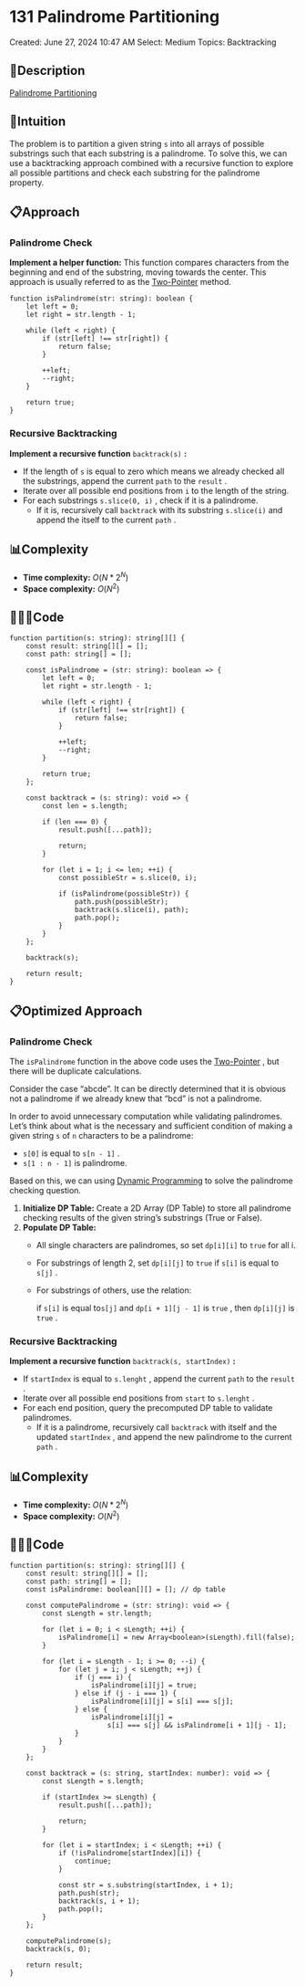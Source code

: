 # 131 Palindrome Partitioning

Created: June 27, 2024 10:47 AM
Select: Medium
Topics: Backtracking

## 📖Description

[Palindrome Partitioning](https://leetcode.com/problems/palindrome-partitioning/description/)

## 🤔Intuition

The problem is to partition a given string `s` into all arrays of possible substrings such that each substring is a palindrome. To solve this, we can use a backtracking approach combined with a recursive function to explore all possible partitions and check each substring for the palindrome property.

## 📋Approach

### Palindrome Check

**Implement a helper function:** This function compares characters from the beginning and end of the substring, moving towards the center. This approach is usually referred to as the [Two-Pointer](https://www.notion.so/Two-Pointer-8b25b594f863437f9abd69ff0cc77566?pvs=21) method.

```tsx
function isPalindrome(str: string): boolean {
    let left = 0;
    let right = str.length - 1;

    while (left < right) {
        if (str[left] !== str[right]) {
            return false;
        }

        ++left;
        --right;
    }

    return true;
}
```

### Recursive Backtracking

**Implement a recursive function** `backtrack(s)` **:**

- If the length of `s` is equal to zero which means we already checked all the substrings, append the current `path` to the `result` .
- Iterate over all possible end positions from `i` to the length of the string.
- For each substrings `s.slice(0, i)` , check if it is a palindrome.
  - If it is, recursively call `backtrack` with its substring `s.slice(i)` and append the itself to the current `path` .

## 📊Complexity

- **Time complexity:** $O(N * 2^N)$
- **Space complexity:** $O(N^2)$

## 🧑🏻‍💻Code

```tsx
function partition(s: string): string[][] {
    const result: string[][] = [];
    const path: string[] = [];

    const isPalindrome = (str: string): boolean => {
        let left = 0;
        let right = str.length - 1;

        while (left < right) {
            if (str[left] !== str[right]) {
                return false;
            }

            ++left;
            --right;
        }

        return true;
    };

    const backtrack = (s: string): void => {
        const len = s.length;

        if (len === 0) {
            result.push([...path]);

            return;
        }

        for (let i = 1; i <= len; ++i) {
            const possibleStr = s.slice(0, i);

            if (isPalindrome(possibleStr)) {
                path.push(possibleStr);
                backtrack(s.slice(i), path);
                path.pop();
            }
        }
    };

    backtrack(s);

    return result;
}
```

## 📋Optimized Approach

### Palindrome Check

The `isPalindrome` function in the above code uses the [Two-Pointer](https://www.notion.so/Two-Pointer-8b25b594f863437f9abd69ff0cc77566?pvs=21) , but there will be duplicate calculations.

Consider the case “abcde”. It can be directly determined that it is obvious not a palindrome if we already knew that “bcd” is not a palindrome.

In order to avoid unnecessary computation while validating palindromes. Let’s think about what is the necessary and sufficient condition of making a given string `s` of `n` characters to be a palindrome:

- `s[0]` is equal to `s[n - 1]` .
- `s[1 : n - 1]` is palindrome.

Based on this, we can using [Dynamic Programming](https://www.notion.so/Dynamic-Programming-1c57cbbf1f9f4e5394fa09866f072ac5?pvs=21)  to solve the palindrome checking question. 

1. **Initialize DP Table:** Create a 2D Array (DP Table) to store all palindrome checking results of the given string’s substrings (True or False).
2. **Populate DP Table:**
    - All single characters are palindromes, so set `dp[i][i]` to `true` for all i.
    - For substrings of  length 2, set `dp[i][j]` to `true` if `s[i]` is equal to `s[j]` .
    - For substrings of others, use the relation:
        
        if `s[i]` is equal to`s[j]` and `dp[i + 1][j - 1]`  is `true` , then `dp[i][j]`  is `true` .
        

### Recursive Backtracking

**Implement a recursive function** `backtrack(s, startIndex)` **:**

- If `startIndex` is equal to `s.lenght` , append the current `path` to the `result` .
- Iterate over all possible end positions from `start` to `s.lenght` .
- For each end position, query the precomputed DP table to validate palindromes.
  - If it is a palindrome, recursively call `backtrack` with itself and the updated `startIndex` , and append the new palindrome to the current `path` .

## 📊Complexity

- **Time complexity:** $O(N * 2^N)$
- **Space complexity:** $O(N^2)$

## 🧑🏻‍💻Code

```tsx
function partition(s: string): string[][] {
    const result: string[][] = [];
    const path: string[] = [];
    const isPalindrome: boolean[][] = []; // dp table

    const computePalindrome = (str: string): void => {
        const sLength = str.length;

        for (let i = 0; i < sLength; ++i) {
            isPalindrome[i] = new Array<boolean>(sLength).fill(false);
        }

        for (let i = sLength - 1; i >= 0; --i) {
            for (let j = i; j < sLength; ++j) {
                if (j === i) {
                    isPalindrome[i][j] = true;
                } else if (j - i === 1) {
                    isPalindrome[i][j] = s[i] === s[j];
                } else {
                    isPalindrome[i][j] =
                        s[i] === s[j] && isPalindrome[i + 1][j - 1];
                }
            }
        }
    };

    const backtrack = (s: string, startIndex: number): void => {
        const sLength = s.length;

        if (startIndex >= sLength) {
            result.push([...path]);

            return;
        }

        for (let i = startIndex; i < sLength; ++i) {
            if (!isPalindrome[startIndex][i]) {
                continue;
            }

            const str = s.substring(startIndex, i + 1);
            path.push(str);
            backtrack(s, i + 1);
            path.pop();
        }
    };

    computePalindrome(s);
    backtrack(s, 0);

    return result;
}
```